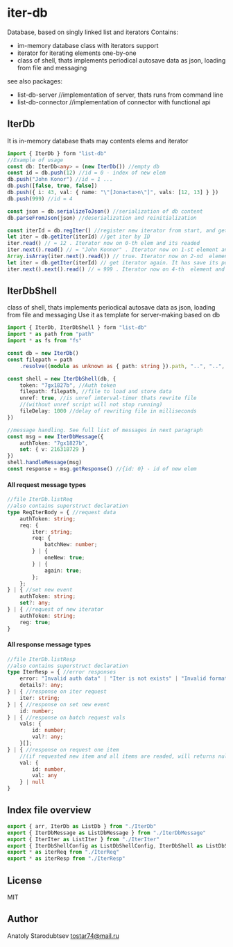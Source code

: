 # iter-db
Database, based on singly linked list and iterators
Contains:
- im-memory database class with iterators support
- iterator for iterating elements one-by-one
- class of shell, thats implements periodical autosave data as json, loading from file and messaging

see also packages:
- list-db-server //implementation of server, thats runs from command line
- list-db-connector //implementation of connector with functional api


## IterDb
It is in-memory database thats may contents elems and iterator
```typescript
import { IterDb } form "list-db"
//Example of usage
const db: IterDb<any> = (new IterDb()) //empty db
const id = db.push(12) //id = 0 - index of new elem
db.push("John Konor") //id = 1 ...
db.push([false, true, false])
db.push({ i: 43, val: { name: "\"[Jona<ta>n\"]", vals: [12, 13] } })
db.push(999) //id = 4

const json = db.serializeToJson() //serialization of db content
db.parseFromJson(json) //deserialization and reinitialization

const iterId = db.regIter() //register new iterator from start, and gets it's id
let iter = db.getIter(iterId) //get iter by ID
iter.read() // = 12 . Iterator now on 0-th elem and its readed
iter.next().read() // = "John Konnor" . Iterator now on 1-st element and its readed
Array.isArray(iter.next().read()) // true. Iterator now on 2-nd  element and its readed
let iter = db.getIter(iterId) // get iterator again. It has save its position
iter.next().next().read() // = 999 . Iterator now on 4-th  element and its readed
```


## IterDbShell
class of shell, thats implements periodical autosave data as json, loading from file and messaging
Use it as template for server-making based on db
```typescript
import { IterDb, IterDbShell } form "list-db"
import * as path from "path"
import * as fs from "fs"

const db = new IterDb()
const filepath = path
    .resolve((module as unknown as { path: string }).path, "..", "..", "test.json")

const shell = new IterDbShell(db, {
    token: "7gx1827b", //Auth token
    filepath: filepath, //file to load and store data
    unref: true, //is unref imterval-timer thats rewrite file 
    //(without unref script will not stop running)
    fileDelay: 1000 //delay of rewriting file in milliseconds
})

//message handling. See full list of messages in next paragraph
const msg = new IterDbMessage({
    authToken: "7gx1827b",
    set: { v: 216318729 }
})
shell.handleMessage(msg)
const response = msg.getResponse() //{id: 0} - id of new elem
```

#### All request message types
```typescript
//file IterDb.listReq
//also contains superstruct declaration
type ReqIterBody = { //request data
    authToken: string;
    req: {
        iter: string;
        req: {
            batchNew: number;
        } | {
            oneNew: true;
        } | {
            again: true;
        };
    };
} | { //set new event
    authToken: string;
    set?: any;
} | { //request of new iterator
    authToken: string;
    reg: true;
}
```

#### All response message types
```typescript
//file IterDb.listResp
//also contains superstruct declaration
type IterResp = { //error responses
    error: "Invalid auth data" | "Iter is not exists" | "Invalid format of request" | "Unexcepted error";
    details?: any;
} | { //response on iter request
    iter: string;
} | { //response on set new event
    id: number;
} | { //response on batch request vals
    vals: {
        id: number;
        val?: any;
    }[];
} | { //response on request one item 
    //(if requested new item and all items are readed, will returns null)
    val: {
        id: number,
        val: any
    } | null
}
```


## Index file overview
```typescript
export { arr, IterDb as ListDb } from "./IterDb"
export { IterDbMessage as ListDbMessage } from "./IterDbMessage"
export { IterIter as ListIter } from "./IterIter"
export { IterDbShellConfig as ListDbShellConfig, IterDbShell as ListDbShell } from "./IterDbShell"
export * as iterReq from "./IterReq"
export * as iterResp from "./IterResp"
```


## License
MIT


## Author
Anatoly Starodubtsev
tostar74@mail.ru